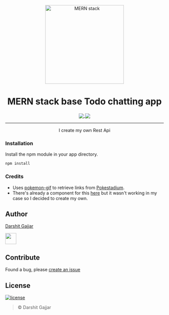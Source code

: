 <p align="center">
  <img src="https://media.giphy.com/media/b2CD0Qrq2ulwY/giphy.gif" alt="MERN stack" align="center" width="250">
</p>

<h1 align="center"> MERN stack base Todo chatting app </h1>
<p align="center">
<a href="https://www.npmjs.com/package/react-poke-sprites">
  <img src="https://img.shields.io/npm/v/react-poke-sprites.svg?style=for-the-badge" align="center">
</a>

<a href="https://github.com/anshumanv/react-poke-sprites">
  <img src="https://img.shields.io/github/license/anshumanv/react-poke-sprites.svg?style=for-the-badge" align="center">
</a>
</p>

<hr>

<p align="center">I create my own Rest Api</p>


### Installation
Install the npm module in your app directory.
```sh
npm install
```

### Credits
* Uses [pokemon-gif](https://www.npmjs.com/package/pokemon-gif) to retrieve links from [Pokestadium](http://www.pokestadium.com/tools/sprites).
* There's already a component for this [here](https://github.com/jackrzhang/react-pokemon-gif) but it wasn't working in my case so I decided to create my own.


## Author

[Darshit Gajjar](https://github.com/gajjardarshithasmukhbhai)

[<img src="https://image.flaticon.com/icons/svg/185/185964.svg" width="35" padding="10">](https://www.linkedin.com/in/darshit-gajjar-532098152/)


## Contribute
Found a bug, please [create an issue](https://github.com/anshumanv/react-poke-sprites/issues/new)


## License

[![license](https://img.shields.io/github/license/mashape/apistatus.svg)](https://github.com/anshumanv/react-poke-sprites/blob/master/LICENSE)
> © Darshit Gajjar

